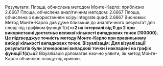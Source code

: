 Результати:
Площа, обчислена методом Монте-Карло: приблизно 2.6667
Площа, обчислена аналітичним методом: 2.6667
Площа, обчислена з використанням scipy.integrate.quad: 2.6667
Висновки:
Метод Монте-Карло дав дуже близький до аналітичного результат для площі під графіком функції f(x)=x**2 на інтервалі від 0 до 2 при використанні достатньо великої кількості випадкових точок (100000). 
Це підтверджує точність методу Монте-Карло при правильному виборі кількості випадкових точок.
Візуалізація:
Для візуалізації результатів були згенеровані випадкові точки і накладені на графік функції 
f(x)=x**2
Візуалізація допомагає наочно уявити, як метод Монте-Карло обчислює площу під кривою.
